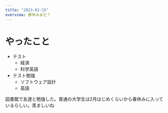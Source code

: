 ```yaml
---
title: "2023-02-15"
overview: 春休みまだ？
---
```


# やったこと

- テスト
  - 経済
  - 科学英語
- テスト勉強
  - ソフトウェア設計
  - 英語

図書館で友達と勉強した。普通の大学生は2月はじめくらいから春休みに入っているらしい。羨ましいね
